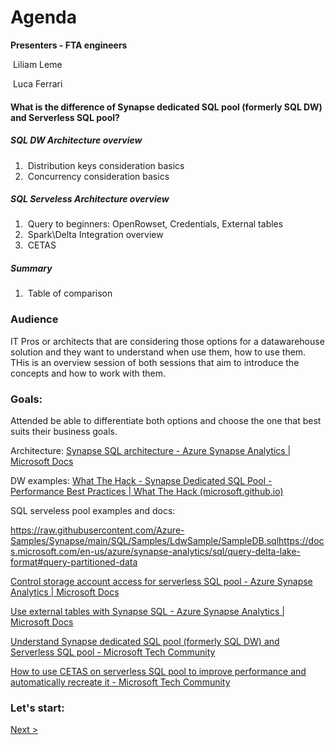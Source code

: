 # Agenda

**Presenters - FTA engineers**

​	Liliam Leme

​	Luca Ferrari


#### What is the difference of Synapse dedicated SQL pool (formerly SQL DW) and Serverless SQL pool?

##### SQL DW Architecture overview

1. ​	 Distribution keys consideration basics
2. ​	 Concurrency consideration basics

##### SQL Serveless Architecture overview

1. ​	 Query to beginners: OpenRowset, Credentials, External tables
2. ​     Spark\Delta Integration overview
3. ​	 CETAS

##### Summary
1. ​	 Table of comparison


### Audience

IT Pros or architects that are considering those options for a datawarehouse solution and  they want to understand
when use them, how to use them. THis is an overview session of both sessions that aim to introduce the concepts
and how to work with them.

### Goals:

Attended be able to differentiate both options and choose the one that best suits their business goals.

Architecture: [Synapse SQL architecture - Azure Synapse Analytics | Microsoft Docs](https://docs.microsoft.com/en-us/azure/synapse-analytics/sql/overview-architecture)

DW examples: [What The Hack - Synapse Dedicated SQL Pool - Performance Best Practices | What The Hack (microsoft.github.io)](https://microsoft.github.io/WhatTheHack/049-SQLDedicatedPoolPerf/)

SQL serveless pool  examples and docs:

https://raw.githubusercontent.com/Azure-Samples/Synapse/main/SQL/Samples/LdwSample/SampleDB.sqlhttps://docs.microsoft.com/en-us/azure/synapse-analytics/sql/query-delta-lake-format#query-partitioned-data

[Control storage account access for serverless SQL pool - Azure Synapse Analytics | Microsoft Docs](https://docs.microsoft.com/en-us/azure/synapse-analytics/sql/develop-storage-files-storage-access-control?tabs=user-identity)

[Use external tables with Synapse SQL - Azure Synapse Analytics | Microsoft Docs](https://docs.microsoft.com/en-us/azure/synapse-analytics/sql/develop-tables-external-tables?tabs=hadoop)

[Understand Synapse dedicated SQL pool (formerly SQL DW) and Serverless SQL pool - Microsoft Tech Community](https://techcommunity.microsoft.com/t5/azure-synapse-analytics-blog/understand-synapse-dedicated-sql-pool-formerly-sql-dw-and/ba-p/3594628)

[How to use CETAS on serverless SQL pool to improve performance and automatically recreate it - Microsoft Tech Community](https://techcommunity.microsoft.com/t5/azure-synapse-analytics-blog/how-to-use-cetas-on-serverless-sql-pool-to-improve-performance/ba-p/3548040)


### Let's start:

 [Next >](Architecture_Review.md)

